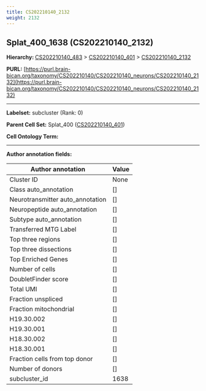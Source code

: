```yaml
---
title: CS202210140_2132
weight: 2132
---
```

## Splat_400_1638 (CS202210140_2132)
<b>Hierarchy: </b>
[CS202210140_483](../CS202210140_483) >
[CS202210140_401](../CS202210140_401) >
[CS202210140_2132](../CS202210140_2132)

**PURL:** [https://purl.brain-bican.org/taxonomy/CS202210140/CS202210140_neurons/CS202210140_2132](https://purl.brain-bican.org/taxonomy/CS202210140/CS202210140_neurons/CS202210140_2132)

---


**Labelset:** subcluster (Rank: 0)

**Parent Cell Set:** Splat_400 ([CS202210140_401](../CS202210140_401))



**Cell Ontology Term:** 

[MARKER GENES.]: #


---

[TRANSFERRED ANNOTATIONS.]: #


[AUTHOR ANNOTATION FIELDS.]: #


**Author annotation fields:**

| Author annotation | Value |
|-------------------|-------|
|Cluster ID|None|
|Class auto_annotation|[]|
|Neurotransmitter auto_annotation|[]|
|Neuropeptide auto_annotation|[]|
|Subtype auto_annotation|[]|
|Transferred MTG Label|[]|
|Top three regions|[]|
|Top three dissections|[]|
|Top Enriched Genes|[]|
|Number of cells|[]|
|DoubletFinder score|[]|
|Total UMI|[]|
|Fraction unspliced|[]|
|Fraction mitochondrial|[]|
|H19.30.002|[]|
|H19.30.001|[]|
|H18.30.002|[]|
|H18.30.001|[]|
|Fraction cells from top donor|[]|
|Number of donors|[]|
|subcluster_id|1638|
